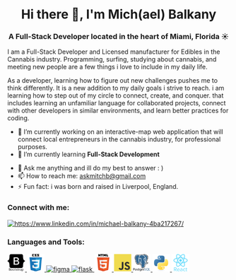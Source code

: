 <h1 align="center">Hi there 👋, I'm Mich(ael) Balkany</h1>
<h3 align="center">A Full-Stack Developer located in the heart of Miami, Florida ☀️</h3>

I am a Full-Stack Developer and Licensed manufacturer for Edibles in the Cannabis industry. Programming, surfing, studying about cannabis, and meeting new people are a few things i love to include in my daily life.

As a developer, learning how to figure out new challenges pushes me to think differently. It is a new addition to my daily goals i strive to reach. i am learning how to step out of my circle to connect, create, and conquer. that includes learning an unfamiliar language for collaborated projects, connect with other developers in similar environments, and learn better practices for coding.

- 🔭 I’m currently working on an interactive-map web application that will connect local entrepreneurs in the cannabis industry, for professional purposes.
- 🌱 I’m currently learning **Full-Stack Development** 
<!-- - 👯 I’m looking to collaborate on ... -->
<!-- - 🤔 I’m looking for help with ... -->
- 💬 Ask me anything and ill do my best to answer : )
- 📫 How to reach me: askmitchb@gmail.com
- ⚡ Fun fact: i was born and raised in Liverpool, England. 

<h3 align="left">Connect with me:</h3>
<p align="left">
<a href="https://linkedin.com/in/https://www.linkedin.com/in/michael-balkany-4ba217267/" target="blank"><img align="center" src="https://raw.githubusercontent.com/rahuldkjain/github-profile-readme-generator/master/src/images/icons/Social/linked-in-alt.svg" alt="https://www.linkedin.com/in/michael-balkany-4ba217267/" height="30" width="40" /></a>
</p>

<h3 align="left">Languages and Tools:</h3>
<p align="left"> <a href="https://getbootstrap.com" target="_blank" rel="noreferrer"> <img src="https://raw.githubusercontent.com/devicons/devicon/master/icons/bootstrap/bootstrap-plain-wordmark.svg" alt="bootstrap" width="40" height="40"/> </a> <a href="https://www.w3schools.com/css/" target="_blank" rel="noreferrer"> <img src="https://raw.githubusercontent.com/devicons/devicon/master/icons/css3/css3-original-wordmark.svg" alt="css3" width="40" height="40"/> </a> <a href="https://www.figma.com/" target="_blank" rel="noreferrer"> <img src="https://www.vectorlogo.zone/logos/figma/figma-icon.svg" alt="figma" width="40" height="40"/> </a> <a href="https://flask.palletsprojects.com/" target="_blank" rel="noreferrer"> <img src="https://www.vectorlogo.zone/logos/pocoo_flask/pocoo_flask-icon.svg" alt="flask" width="40" height="40"/> </a> <a href="https://www.w3.org/html/" target="_blank" rel="noreferrer"> <img src="https://raw.githubusercontent.com/devicons/devicon/master/icons/html5/html5-original-wordmark.svg" alt="html5" width="40" height="40"/> </a> <a href="https://developer.mozilla.org/en-US/docs/Web/JavaScript" target="_blank" rel="noreferrer"> <img src="https://raw.githubusercontent.com/devicons/devicon/master/icons/javascript/javascript-original.svg" alt="javascript" width="40" height="40"/> </a> <a href="https://www.postgresql.org" target="_blank" rel="noreferrer"> <img src="https://raw.githubusercontent.com/devicons/devicon/master/icons/postgresql/postgresql-original-wordmark.svg" alt="postgresql" width="40" height="40"/> </a> <a href="https://www.python.org" target="_blank" rel="noreferrer"> <img src="https://raw.githubusercontent.com/devicons/devicon/master/icons/python/python-original.svg" alt="python" width="40" height="40"/> </a> <a href="https://reactjs.org/" target="_blank" rel="noreferrer"> <img src="https://raw.githubusercontent.com/devicons/devicon/master/icons/react/react-original-wordmark.svg" alt="react" width="40" height="40"/> </a> </p>
